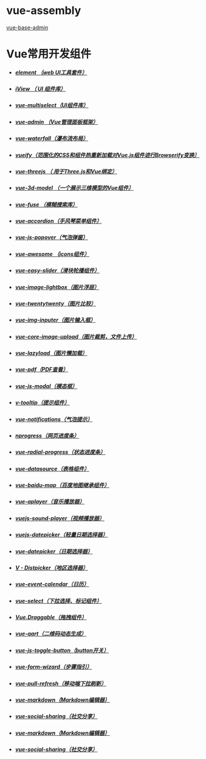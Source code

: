 # vue-assembly

[vue-base-admin](https://github.com/missxiaolin/vue-admin-base)

# Vue常用开发组件



- ##### [element （web UI工具套件）](http://element.eleme.io/#/zh-CN/component/installation)

- ##### [iView （ UI 组件库）](https://github.com/iview/iview)

- ##### [vue-multiselect（UI组件库）](http://monterail.github.io/vue-multiselect/#sub-action-dispatcher)

- ##### [vue-admin （Vue管理面板框架）](https://admin.vuebulma.com/#/dashboard)

- ##### [vue-waterfall（瀑布流布局）](https://github.com/MopTym/vue-waterfall)

- ##### [vueify（范围化的CSS和组件热重新加载对Vue.js组件进行Browserify变换）](https://github.com/vuejs/vueify)


- ##### [vue-threejs （ 用于Three.js和Vue绑定）](https://github.com/fritx/vue-threejs) 

- ##### [vue-3d-model （一个展示三维模型的Vue组件）](https://admin.vuebulma.com/#/dashboard)

- ##### [vue-fuse （模糊搜索库）](https://github.com/shayneo/vue-fuse)

- ##### [vue-accordion（手风琴菜单组件）](https://github.com/zeratulmdq/vue-accordion)

- ##### [vue-js-popover（气泡弹窗）](https://github.com/euvl/vue-js-popover)

- ##### [vue-awesome （icons组件）](https://github.com/Justineo/vue-awesome)

- ##### [vue-easy-slider（滑块轮播组件）](https://github.com/shhdgit/vue-easy-slider)

- ##### [vue-image-lightbox（图片浮层）](https://github.com/pexea12/vue-image-lightbox)

- ##### [vue-twentytwenty（图片比较）](https://github.com/mhayes/vue-twentytwenty)

- ##### [vue-img-inputer（图片输入框）](https://github.com/waynecz/vue-img-inputer)

- ##### [vue-core-image-upload（图片裁剪，文件上传）](http://vanthink-ued.github.io/vue-core-image-upload/index.html#/cn/home)

- ##### [vue-lazyload（图片懒加载）](https://github.com/hilongjw/vue-lazyload)

- ##### [vue-pdf（PDF查看）](https://github.com/FranckFreiburger/vue-pdf)

- ##### [vue-js-modal（模态框）](https://github.com/euvl/vue-js-modal)

- ##### [v-tooltip（提示组件）](https://github.com/Akryum/v-tooltip)

- ##### [vue-notifications（气泡提示）](https://github.com/se-panfilov/vue-notifications)

- ##### [nprogress（网页进度条）](https://github.com/vue-bulma/nprogress)

- ##### [vue-radial-progress（状态进度条）](https://github.com/wyzant-dev/vue-radial-progress)

- ##### [vue-datasource（表格组件）](https://github.com/coderdiaz/vue-datasource)

- ##### [vue-baidu-map（百度地图继承组件）](https://github.com/Dafrok/vue-baidu-map)

- ##### [vue-aplayer（音乐播放器）](https://github.com/SevenOutman/vue-aplayer)

- ##### [vuejs-sound-player（视频播放器）](https://github.com/shershen08/vuejs-sound-player)

- ##### [vuejs-datepicker（轻量日期选择器）](https://github.com/charliekassel/vuejs-datepicker)

- ##### [vue-datepicker（日期选择器）](https://github.com/hilongjw/vue-datepicker)

- ##### [V - Distpicker（地区选择器）](https://distpicker.iline.co/)

- ##### [vue-event-calendar（日历）](https://github.com/GeoffZhu/vue-event-calendar)

- ##### [vue-select（下拉选择、标记组件）](http://sagalbot.github.io/vue-select)

- ##### [Vue.Draggable（拖拽组件）](https://github.com/SortableJS/Vue.Draggable)

- ##### [vue-qart（二维码动态生成）](https://github.com/superman66/vue-qart)

- ##### [vue-js-toggle-button（button开关）](http://vue-js-toggle-button.yev.io/)

- ##### [vue-form-wizard（步骤指引）](https://github.com/cristijora/vue-form-wizard)

- ##### [vue-pull-refresh（移动端下拉刷新）](https://github.com/lakb248/vue-pull-refresh)

- ##### [vue-markdown（Markdown编辑器）](https://github.com/miaolz123/vue-markdown)

- ##### [vue-social-sharing（社交分享）](https://github.com/nicolasbeauvais/vue-social-sharing)

- ##### [vue-markdown（Markdown编辑器）](https://github.com/miaolz123/vue-markdown)

- ##### [vue-social-sharing（社交分享）](https://github.com/nicolasbeauvais/vue-social-sharing)